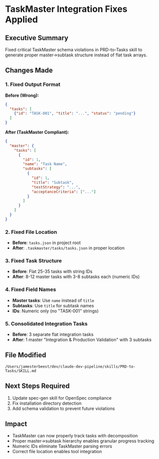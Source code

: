 # TaskMaster Integration Fixes Applied

## Executive Summary
Fixed critical TaskMaster schema violations in PRD-to-Tasks skill to generate proper master→subtask structure instead of flat task arrays.

## Changes Made

### 1. Fixed Output Format
**Before (Wrong):**
```json
{
  "tasks": [
    {"id": "TASK-001", "title": "...", "status": "pending"}
  ]
}
```

**After (TaskMaster Compliant):**
```json
{
  "master": {
    "tasks": [
      {
        "id": 1,
        "name": "Task Name",
        "subtasks": [
          {
            "id": 1,
            "title": "Subtask",
            "testStrategy": "...",
            "acceptanceCriteria": ["..."]
          }
        ]
      }
    ]
  }
}
```

### 2. Fixed File Location
- **Before**: `tasks.json` in project root
- **After**: `.taskmaster/tasks/tasks.json` in proper location

### 3. Fixed Task Structure
- **Before**: Flat 25-35 tasks with string IDs
- **After**: 8-12 master tasks with 3-8 subtasks each (numeric IDs)

### 4. Fixed Field Names
- **Master tasks**: Use `name` instead of `title`
- **Subtasks**: Use `title` for subtask names
- **IDs**: Numeric only (no "TASK-001" strings)

### 5. Consolidated Integration Tasks
- **Before**: 3 separate flat integration tasks
- **After**: 1 master "Integration & Production Validation" with 3 subtasks

## File Modified
`/Users/jamesterbeest/dev/claude-dev-pipeline/skills/PRD-to-Tasks/SKILL.md`

## Next Steps Required
1. Update spec-gen skill for OpenSpec compliance
2. Fix installation directory detection
3. Add schema validation to prevent future violations

## Impact
- TaskMaster can now properly track tasks with decomposition
- Proper master→subtask hierarchy enables granular progress tracking
- Numeric IDs eliminate TaskMaster parsing errors
- Correct file location enables tool integration